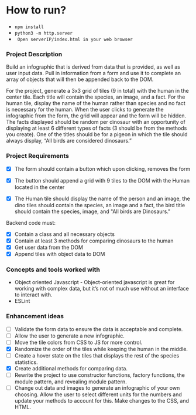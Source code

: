 # How to run?
- ```npm install```
- ```python3 -m http.server```
- ``` Open serverIP/index.html in your web browser```

### Project Description

Build an infographic that is derived from data that is provided, as well as user input data. Pull in information from a form and use it to complete an array of objects that will then be appended back to the DOM. 

For the project, generate a 3x3 grid of tiles (9 in total) with the human in the center tile. Each title will contain the species, an image, and a fact. For the human tile, display the name of the human rather than species and no fact is necessary for the human. When the user clicks to generate the infographic from the form, the grid will appear and the form will be hidden. The facts displayed should be random per dinosaur with an opportunity of displaying at least 6 different types of facts (3 should be from the methods you create). One of the titles should be for a pigeon in which the tile should always display, “All birds are considered dinosaurs.”


### Project Requirements

- [x] The form should contain a button which upon clicking, removes the form
- [x] The button should append a grid with 9 tiles to the DOM with the Human located in the center
- [x] The Human tile should display the name of the person and an image, the dino tiles should contain the species, an image and a fact, the bird title should contain the species, image, and "All birds are Dinosaurs."


Backend code must:

- [x] Contain a class and all necessary objects
- [x] Contain at least 3 methods for comparing dinosaurs to the human
- [x] Get user data from the DOM
- [x] Append tiles with object data to DOM

### Concepts and tools worked with
- Object oriented Javascript - Object-oriented javascript is great for working with complex data, but it’s not of much use without an interface to interact with.
- ESLint

### Enhancement ideas

- [ ] Validate the form data to ensure the data is acceptable and complete. 
- [ ] Allow the user to generate a new infographic. 
- [ ] Move the tile colors from CSS to JS for more control. 
- [x] Randomize the order of the tiles while keeping the human in the middle. 
- [ ] Create a hover state on the tiles that displays the rest of the species statistics. 
- [x] Create additional methods for comparing data. 
- [ ] Rewrite the project to use constructor functions, factory functions, the module pattern, and revealing module pattern. 
- [ ] Change out data and images to generate an infographic of your own choosing. Allow the user to select different units for the numbers and update your methods to account for this. Make changes to the CSS, and HTML.
